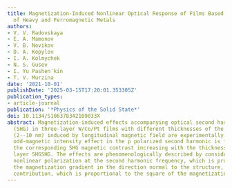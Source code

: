```yaml
---
title: Magnetization-Induced Nonlinear Optical Response of Films Based on Nanolayers
  of Heavy and Ferromagnetic Metals
authors:
- V. V. Radovskaya
- E. A. Mamonov
- V. B. Novikov
- D. A. Kopylov
- I. A. Kolmychek
- N. S. Gusev
- I. Yu Pashen'kin
- T. V. Murzina
date: '2021-10-01'
publishDate: '2025-03-15T17:20:01.353305Z'
publication_types:
- article-journal
publication: '*Physics of the Solid State*'
doi: 10.1134/S106378342109033X
abstract: Magnetization-induced effects accompanying optical second harmonic generation
  (SHG) in three-layer W/Co/Pt films with different thicknesses of the cobalt layer
  (2--10 nm) induced by longitudinal magnetic field are experimentally studied. An
  odd-magnetic intensity effect in the p polarized second harmonic is found, with
  the corresponding SHG magnetic contrast increasing with the thickness of the Co
  layer SHGSHG. The effects are phenomenologically described by considering the bulk
  nonlinear polarization at the second harmonic frequency, which is proportional to
  the magnetization gradient in the direction normal to the structure, and the interface
  contribution, which is proportional to the square of the magnetization of the films.
---
```

